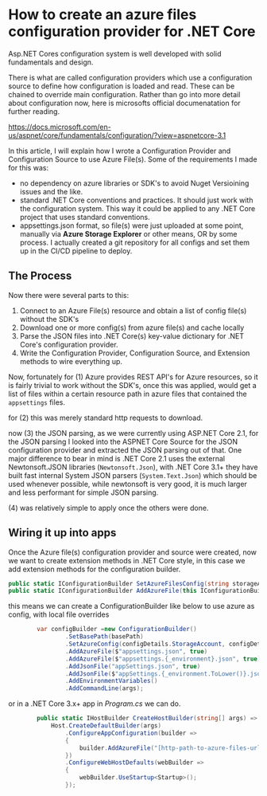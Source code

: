 # How to create an azure files configuration provider for .NET Core

Asp.NET Cores configuration system is well developed with solid fundamentals and design. 

There is what are called configuration providers which use a configuration source to define how configuration is loaded and read. These can be chained to override main configuration. Rather than go into more detail about configuration now, here is microsofts official documenatation for further reading.

https://docs.microsoft.com/en-us/aspnet/core/fundamentals/configuration/?view=aspnetcore-3.1

In this article, I will explain how I wrote a Configuration Provider and Configuration Source to use Azure File(s). Some of the requirements I made for this was:

- no dependency on azure libraries or SDK's to avoid Nuget Versioining issues and the like.
- standard .NET Core conventions and practices. It should just work with the configuration system. This way it could be applied to any .NET Core project that uses standard conventions.
- appsettings.json format, so file(s) were just uploaded at some point, manually via **Azure Storage Explorer** or other means, OR by some process. I actually created a git repository for all configs and set them up in the CI/CD pipeline to deploy.

## The Process

Now there were several parts to this:

1. Connect to an Azure File(s) resource and obtain a list of config file(s) without the SDK's
2. Download one or more config(s) from azure file(s) and cache locally
3. Parse the JSON files into .NET Core(s) key-value dictionary for .NET Core's configuration provider.
4. Write the Configuration Provider, Configuration Source, and Extension methods to wire everything up.

Now, fortunately for (1) Azure provides REST API's for Azure resources, so it is fairly trivial to work without the SDK's, once this was applied, would get a list of files within a certain resource path in azure files that contained the `appsettings` files.

for (2) this was merely standard http requests to download.

now (3) the JSON parsing, as we were currently using ASP.NET Core 2.1, for the JSON parsing I looked into the ASPNET Core Source for the JSON configuration provider and extracted the JSON parsing out of that. One major difference to bear in mind is .NET Core 2.1 uses the external Newtonsoft.JSON libraries (`Newtonsoft.Json`), with .NET Core 3.1+ they have built fast internal System JSON parsers (`System.Text.Json`) which should be used whenever possible, while newtonsoft is very good, it is much larger and less performant for simple JSON parsing. 

(4) was relatively simple to apply once the others were done.

## Wiring it up into apps

Once the Azure file(s) configuration provider and source were created, now we want to create extension methods in .NET Core style, in this case we add extension methods for the configuration builder.

```cs
public static IConfigurationBuilder SetAzureFilesConfig(string storageAccount, string storageKey, string azureFilesConfigsPath);
public static IConfigurationBuilder AddAzureFile(this IConfigurationBuilder builder, string azureFilesUri, bool isOptional);
```

this means we can create a ConfigurationBuilder like below to use azure as config, with local file overrides

```cs
        var configBuilder =new ConfigurationBuilder()
                .SetBasePath(basePath)
                .SetAzureConfig(configDetails.StorageAccount, configDetails.StorageKey, configDetails.ConfigsPath)
                .AddAzureFile($"appsettings.json", true)
                .AddAzureFile($"appsettings.{_environment}.json", true)
                .AddJsonFile("appSettings.json", true)
                .AddJsonFile($"appSettings.{_environment.ToLower()}.json", true)
                .AddEnvironmentVariables()
                .AddCommandLine(args);

```

or in a .NET Core 3.x+ app in *Program.cs* we can do.

```cs
        public static IHostBuilder CreateHostBuilder(string[] args) =>
            Host.CreateDefaultBuilder(args)
                .ConfigureAppConfiguration(builder =>
                {
                    builder.AddAzureFile("[http-path-to-azure-files-url]", true);
                })
                .ConfigureWebHostDefaults(webBuilder =>
                {
                    webBuilder.UseStartup<Startup>();
                });
```

